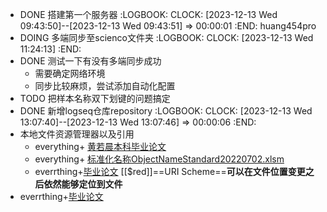 - DONE 搭建第一个服务器
  :LOGBOOK:
  CLOCK: [2023-12-13 Wed 09:43:50]--[2023-12-13 Wed 09:43:51] =>  00:00:01
  :END:
  huang454pro
- DOING 多端同步至scienco文件夹
  :LOGBOOK:
  CLOCK: [2023-12-13 Wed 11:24:13]
  :END:
- DONE 测试一下有没有多端同步成功
	- 需要确定网络环境
	- 同步比较麻烦，尝试添加自动化配置
- TODO 把样本名称双下划键的问题搞定
- DONE 新增logseq仓库repository
  :LOGBOOK:
  CLOCK: [2023-12-13 Wed 13:07:40]--[2023-12-13 Wed 13:07:46] =>  00:00:06
  :END:
- 本地文件资源管理器以及引用
	- everything+ [黄若晨本科毕业论文](C:/Users/huang/Desktop/毕设/化工1905-2019010134-黄若晨.docx)
	- everything+ [标准化名称ObjectNameStandard20220702.xlsm](file:///D:/WeChat/%E8%81%8A%E5%A4%A9%E8%AE%B0%E5%BD%95/WeChat%20Files/wxid_7f3f2f3fo74k22/FileStorage/File/2023-09/ObjectNameStandard20220702.xlsm)
	- everrthing+[毕业论文](file:///C:/Users/huang/Desktop/%E6%AF%95%E8%AE%BE/%E5%8C%96%E5%B7%A51905-2019010134-%E9%BB%84%E8%8B%A5%E6%99%A8.docx)
	  [[$red]]==URI Scheme==**可以在文件位置变更之后依然能够定位到文件**
- everrthing+[毕业论文](file:///C:/Users/huang)